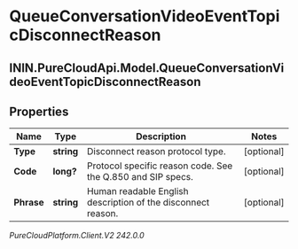 # QueueConversationVideoEventTopicDisconnectReason

## ININ.PureCloudApi.Model.QueueConversationVideoEventTopicDisconnectReason

## Properties

|Name | Type | Description | Notes|
|------------ | ------------- | ------------- | -------------|
| **Type** | **string** | Disconnect reason protocol type. | [optional] |
| **Code** | **long?** | Protocol specific reason code. See the Q.850 and SIP specs. | [optional] |
| **Phrase** | **string** | Human readable English description of the disconnect reason. | [optional] |



_PureCloudPlatform.Client.V2 242.0.0_
